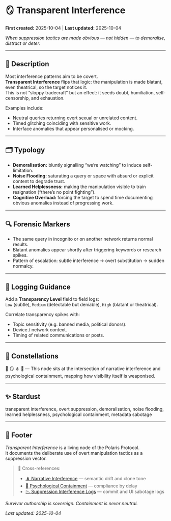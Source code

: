 # 🪞 Transparent Interference  

**First created:** 2025-10-04 | **Last updated:** 2025-10-04  

*When suppression tactics are made obvious — not hidden — to demoralise, distract or deter.*

---

## 📜 Description  

Most interference patterns aim to be covert.  
**Transparent Interference** flips that logic: the manipulation is made blatant, even theatrical, so the target notices it.  
This is not “sloppy tradecraft” but an effect: it seeds doubt, humiliation, self-censorship, and exhaustion.  

Examples include:

- Neutral queries returning overt sexual or unrelated content.  
- Timed glitching coinciding with sensitive work.  
- Interface anomalies that appear personalised or mocking.  

---

## 🗂 Typology  

- **Demoralisation:** bluntly signalling “we’re watching” to induce self-limitation.  
- **Noise Flooding:** saturating a query or space with absurd or explicit content to degrade trust.  
- **Learned Helplessness:** making the manipulation visible to train resignation (“there’s no point fighting”).  
- **Cognitive Overload:** forcing the target to spend time documenting obvious anomalies instead of progressing work.  

---

## 🔍 Forensic Markers  

- The same query in incognito or on another network returns normal results.  
- Blatant anomalies appear shortly after triggering keywords or research spikes.  
- Pattern of escalation: subtle interference → overt substitution → sudden normalcy.  

---

## 📝 Logging Guidance  

Add a **Transparency Level** field to field logs:  
`Low` (subtle), `Medium` (detectable but deniable), `High` (blatant or theatrical).  

Correlate transparency spikes with:

- Topic sensitivity (e.g. banned media, political donors).  
- Device / network context.  
- Timing of related communications or posts.  

---

## 🌌 Constellations  

🧿 🪞 🪆 🧠 — This node sits at the intersection of narrative interference and psychological containment, mapping how visibility itself is weaponised.  

---

## ✨ Stardust  

transparent interference, overt suppression, demoralisation, noise flooding, learned helplessness, psychological containment, metadata sabotage  

---

## 🏮 Footer  

*Transparent Interference* is a living node of the Polaris Protocol.  
It documents the deliberate use of overt manipulation tactics as a suppression vector.  

> 📡 Cross-references:  
> - [🪆 Narrative Interference](../🪆_narrative_interference.md) — semantic drift and clone tone  
> - [🧠 Psychological Containment](../🧠_psychological_containment.md) — compliance by delay  
> - [📉 Suppression Interference Logs](../Field_Logs/📉_suppression_interference_logs.md) — commit and UI sabotage logs  

*Survivor authorship is sovereign. Containment is never neutral.*  

_Last updated: 2025-10-04_

